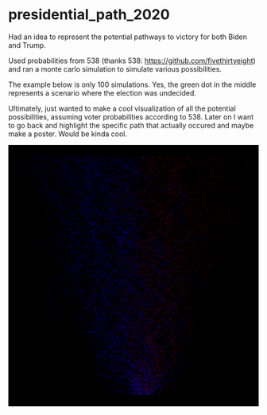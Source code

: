 # presidential_path_2020

Had an idea to represent the potential pathways to victory for both Biden and Trump.

Used probabilities from 538 (thanks 538: https://github.com/fivethirtyeight) and ran a monte carlo simulation to simulate various possibilities.  

The example below is only 100 simulations.  Yes, the green dot in the middle represents a scenario where the election was undecided.

Ultimately, just wanted to make a cool visualization of all the potential possibilities, assuming voter probabilities according to 538.  Later on I want to go back and highlight the specific path that actually occured and maybe make a poster. Would be kinda cool.

![alt text](https://github.com/palbrcht/presidential_path_2020/blob/main/pathway.png)

